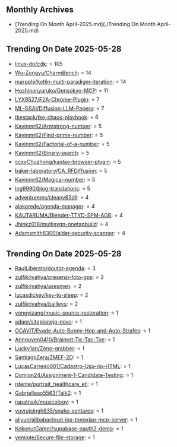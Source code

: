 ## Monthly Archives

- [Trending On Month April-2025.md](./Trending On Month April-2025.md)

## Trending On Date 2025-05-28

- [linux-do/cdk](https://github.com/linux-do/cdk): ⭐ 105 
- [Wu-Zongyu/CharmBench](https://github.com/Wu-Zongyu/CharmBench): ⭐ 14 
- [marpple/kotlin-multi-paradigm-iteration](https://github.com/marpple/kotlin-multi-paradigm-iteration): ⭐ 14 
- [Hoshinonyaruko/Gensokyo-MCP](https://github.com/Hoshinonyaruko/Gensokyo-MCP): ⭐ 11 
- [LYX9527/F2A-Chrome-Plugin](https://github.com/LYX9527/F2A-Chrome-Plugin): ⭐ 7 
- [ML-GSAI/Diffusion-LLM-Papers](https://github.com/ML-GSAI/Diffusion-LLM-Papers): ⭐ 7 
- [tkestack/tke-chaos-playbook](https://github.com/tkestack/tke-chaos-playbook): ⭐ 6 
- [Kavinmr62/Armstrong-number](https://github.com/Kavinmr62/Armstrong-number): ⭐ 5 
- [Kavinmr62/Find-prime-number](https://github.com/Kavinmr62/Find-prime-number): ⭐ 5 
- [Kavinmr62/Factorial-of-a-number](https://github.com/Kavinmr62/Factorial-of-a-number): ⭐ 5 
- [Kavinmr62/Binary-search](https://github.com/Kavinmr62/Binary-search): ⭐ 5 
- [ccxyChuzhong/kaidao-browser-plugin](https://github.com/ccxyChuzhong/kaidao-browser-plugin): ⭐ 5 
- [baker-laboratory/CA_RFDiffusion](https://github.com/baker-laboratory/CA_RFDiffusion): ⭐ 5 
- [Kavinmr62/Magical-number](https://github.com/Kavinmr62/Magical-number): ⭐ 5 
- [ing9990/blog-translations](https://github.com/ing9990/blog-translations): ⭐ 5 
- [adventurems/cleanv83dll](https://github.com/adventurems/cleanv83dll): ⭐ 4 
- [alakorede/agenda-manager](https://github.com/alakorede/agenda-manager): ⭐ 4 
- [KAUTARUMA/Blender-TTYD-SPM-AGB](https://github.com/KAUTARUMA/Blender-TTYD-SPM-AGB): ⭐ 4 
- [Jhinkz018/multisyqn-onetapbuild](https://github.com/Jhinkz018/multisyqn-onetapbuild): ⭐ 4 
- [Adamsmith6300/alder-security-scanner](https://github.com/Adamsmith6300/alder-security-scanner): ⭐ 4 

## Trending On Date 2025-05-28

- [RaulLiberato/doutor-agenda](https://github.com/RaulLiberato/doutor-agenda): ⭐ 3 
- [zulfikriyahya/presensi-foto-gps](https://github.com/zulfikriyahya/presensi-foto-gps): ⭐ 2 
- [zulfikriyahya/asesmen](https://github.com/zulfikriyahya/asesmen): ⭐ 2 
- [lucasdickey/key-to-sleep](https://github.com/lucasdickey/key-to-sleep): ⭐ 2 
- [zulfikriyahya/bailleys](https://github.com/zulfikriyahya/bailleys): ⭐ 2 
- [yongyizang/music-source-restoration](https://github.com/yongyizang/music-source-restoration): ⭐ 1 
- [adaor/siteplaneja-novo](https://github.com/adaor/siteplaneja-novo): ⭐ 1 
- [OCAVIT/Evade-Auto-Bunny-Hop-and-Auto-Strafes](https://github.com/OCAVIT/Evade-Auto-Bunny-Hop-and-Auto-Strafes): ⭐ 1 
- [Annguyen0410/Brainrot-Tic-Tac-Toe](https://github.com/Annguyen0410/Brainrot-Tic-Tac-Toe): ⭐ 1 
- [Lucky1an/Zeno-grabber](https://github.com/Lucky1an/Zeno-grabber): ⭐ 1 
- [SantiagoZera/ZMEF-2D](https://github.com/SantiagoZera/ZMEF-2D): ⭐ 1 
- [LucasCarreiro001/Cadastro-Usu-rio-HTML](https://github.com/LucasCarreiro001/Cadastro-Usu-rio-HTML): ⭐ 1 
- [Domjon24/Assignment-1-Candidate-Testing](https://github.com/Domjon24/Assignment-1-Candidate-Testing): ⭐ 1 
- [rdente/portrait_healthcare_etl](https://github.com/rdente/portrait_healthcare_etl): ⭐ 1 
- [Gabrielleao5563/Talk2](https://github.com/Gabrielleao5563/Talk2): ⭐ 1 
- [rapatnaik/musicology](https://github.com/rapatnaik/musicology): ⭐ 1 
- [yuvrajsingh835/snake-ventures](https://github.com/yuvrajsingh835/snake-ventures): ⭐ 1 
- [aliyun/alibabacloud-iqs-tongxiao-mcp-server](https://github.com/aliyun/alibabacloud-iqs-tongxiao-mcp-server): ⭐ 1 
- [KokonutGamer/supabase-oauth2-demo](https://github.com/KokonutGamer/supabase-oauth2-demo): ⭐ 1 
- [yemiote/Secure-file-storage](https://github.com/yemiote/Secure-file-storage): ⭐ 1